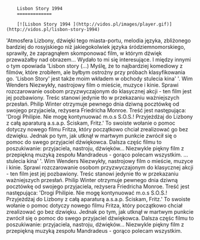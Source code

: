 
        Lisbon Story 1994 
        =============
        
        [![Lisbon Story 1994 ](http://vidos.pl/images/player.gif)](http://vidos.pl/lisbon-story-1994)
        
        
 'Atmosfera Lizbony, dźwięki tego miasta-portu, melodia języka, zbliżonego bardziej do rosyjskiego niż jakiegokolwiek języka śródziemnomorskiego, sprawiły, że zapragnąłem skomponować film, w którym dźwięk przeważałby nad obrazem... Wydało to mi się interesujące. I między innymi o tym opowiada 'Lisbon story (...) Myślę, że to najbardziej komediowy z filmów, które zrobiłem, ale byłbym ostrożny przy próbach klasyfikowania go. 'Lisbon Story' jest także moim wkładem w obchody stulecia kina' '. Wim Wenders Niezwykły, nastrojowy film o mieście, muzyce i kinie. Sprawi rozczarowanie osobom przyzwyczajonym do klasycznej akcji - ten film jest jej pozbawiony. Treśc stanowi jedynie tło w przekazaniu ważniejszych przesłań. Philip Winter otrzymuje pewnego dnia dziwną pocztówkę od swojego przyjaciela, reżysera Friedricha Monroe. Treść jest następująca: 'Drogi Philipie. Nie mogę kontynuować m.o.s S.O.S.! Przyjeżdżaj do Lizbony z całą aparaturą a.s.a.p. Ściskam, Fritz.' To swoiste wołanie o pomoc dotyczy nowego filmu Fritza, który początkowo chciał zrealizować go bez dzwięku. Jednak po tym, jak utknął w martwym punkcie zwrócił się o pomoc do swego przyjaciel dźwiękowca. Dalsza częśc filmu to poszukiwanie: przyjaciela, nastroju, dźwięków... Niezwykle piękny film z przepiękną muzyką zespołu Mandradeus - gorąco polecam wszystkim.   ... stulecia kina' '. Wim Wenders Niezwykły, nastrojowy film o mieście, muzyce i kinie. Sprawi rozczarowanie osobom przyzwyczajonym do klasycznej akcji - ten film jest jej pozbawiony. Treśc stanowi jedynie tło w przekazaniu ważniejszych przesłań. Philip Winter otrzymuje pewnego dnia dziwną pocztówkę od swojego przyjaciela, reżysera Friedricha Monroe. Treść jest następująca: 'Drogi Philipie. Nie mogę kontynuować m.o.s S.O.S.! Przyjeżdżaj do Lizbony z całą aparaturą a.s.a.p. Ściskam, Fritz.' To swoiste wołanie o pomoc dotyczy nowego filmu Fritza, który początkowo chciał zrealizować go bez dzwięku. Jednak po tym, jak utknął w martwym punkcie zwrócił się o pomoc do swego przyjaciel dźwiękowca. Dalsza częśc filmu to poszukiwanie: przyjaciela, nastroju, dźwięków... Niezwykle piękny film z przepiękną muzyką zespołu Mandradeus - gorąco polecam wszystkim.
    